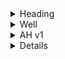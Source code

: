 <details>
<summary>Heading</summary>
<ul>
<li> markdown list 1</li>
<ul>
<li> nested list 1</li>
<li> nested list 2</li>
</ul>
<li> markdown list 2</li>
</ul>
</details>


<details>
<summary>Well</summary>

<details>
<summary>Try this</summary>

 <details>
 <summary>The other one</summary>

   <details>
   <summary>Ok, try this</summary>
   You got me 😂
   </details>
 </details>
</details>
</details>

<details>
<summary> AH v1 </summary>
AHK v1 Code

```ahk
#random code here
#more code
#Even more code!
```

</details>

<details>
 <sumamry>AHK v2 </summary>
AHK v2

```ahk
#Look at my V2 code
#Mucho better
#Please use me over v1
```

</details>
